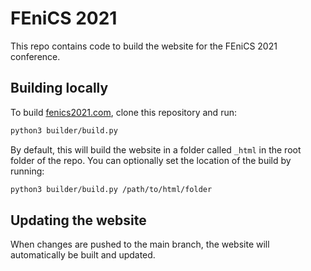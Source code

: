 FEniCS 2021
===========

This repo contains code to build the website for the FEniCS 2021 conference.

Building locally
----------------
To build [fenics2021.com](https://fenics2021.com), clone this repository
and run:

```bash
python3 builder/build.py
```

By default, this will build the website in a folder called `_html` in the
root folder of the repo. You can optionally set the location of the build
by running:

```bash
python3 builder/build.py /path/to/html/folder
```

Updating the website
--------------------
When changes are pushed to the main branch, the website will automatically
be built and updated.
